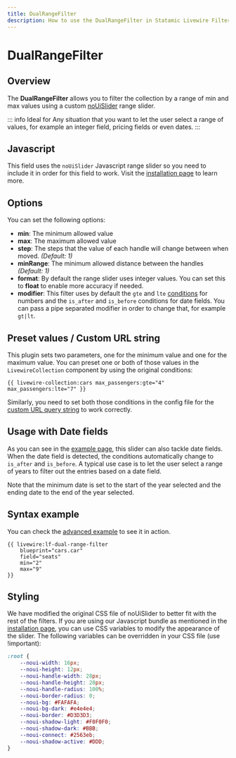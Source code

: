 ```yaml
---
title: DualRangeFilter
description: How to use the DualRangeFilter in Statamic Livewire Filters.
---
```


# DualRangeFilter

## Overview

The **DualRangeFilter** allows you to filter the collection by a range of min and max values using a custom [noUiSlider](https://refreshless.com/nouislider/) range slider.

::: info Ideal for
Any situation that you want to let the user select a range of values, for example an integer field, pricing fields or even dates.
:::

## Javascript

This field uses the `noUiSlider` Javascript range slider so you need to include it in order for this field to work. Visit the [installation page](../installation.md) to learn more.

## Options

You can set the following options:

- **min**: The minimum allowed value
- **max**: The maximum allowed value
- **step**: The steps that the value of each handle will change between when moved. *(Default: 1)*
- **minRange**: The minimum allowed distance between the handles *(Default: 1)*
- **format**: By default the range slider uses integer values. You can set this to **float** to enable more accuracy if needed.
- **modifier**: This filter uses by default the `gte` and `lte` [conditions](https://statamic.dev/conditions) for numbers and the `is_after` and `is_before` conditions for date fields. You can pass a pipe separated modifier in order to change that, for example `gt|lt`.

## Preset values / Custom URL string

This plugin sets two parameters, one for the minimum value and one for the maximum value. You can preset one or both of those values in the `LivewireCollection` component by using the original conditions:

```antlers
{{ livewire-collection:cars max_passengers:gte="4" max_passengers:lte="7" }}
```

Similarly, you need to set both those conditions in the config file for the [custom URL query string](../installation.md) to work correctly.

## Usage with Date fields

As you can see in the [example page](../examples.md), this slider can also tackle date fields. When the date field is detected, the conditions automatically change to `is_after` and `is_before`. A typical use case is to let the user select a range of years to filter out the entries based on a date field.

Note that the minimum date is set to the start of the year selected and the ending date to the end of the year selected.

## Syntax example

You can check the [advanced example](../examples.md) to see it in action.

```antlers
{{ livewire:lf-dual-range-filter
    blueprint="cars.car"
    field="seats"
    min="2"
    max="9"
}}
```

## Styling

We have modified the original CSS file of noUiSlider to better fit with the rest of the filters. If you are using our Javascript bundle as mentioned in the [installation page](../installation.md), you can use CSS variables to modify the appearance of the slider. The following variables can be overridden in your CSS file (use !important):

```css
:root {
    --noui-width: 16px;
    --noui-height: 12px;
    --noui-handle-width: 28px;
    --noui-handle-height: 28px;
    --noui-handle-radius: 100%;
    --noui-border-radius: 0;
    --noui-bg: #FAFAFA;
    --noui-bg-dark: #e4e4e4;
    --noui-border: #D3D3D3;
    --noui-shadow-light: #F0F0F0;
    --noui-shadow-dark: #BBB;
    --noui-connect: #2563eb;
    --noui-shadow-active: #DDD;
}
``` 